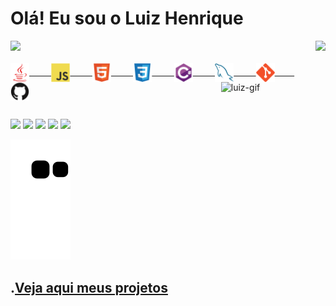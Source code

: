 # Olá! Eu sou o Luiz Henrique
<div>
 <a href="https://github.com/luiz-pr">
 <img height="165em" src="https://github-readme-stats.vercel.app/api?username=luiz-pr&show_icons=true&theme=tokyonight&include_all_commits=true&count_private=true"/>
 <img height="166em" align="right" src="https://github-readme-stats.vercel.app/api/top-langs/?username=luiz-pr&layout=compact&langs_count=16&theme=tokyonight"/>
</div>
<div style="display: inline_block"><br>
  <img height="30" align="center" src="https://raw.githubusercontent.com/devicons/devicon/master/icons/java/java-plain.svg">
  &nbsp;&nbsp;&nbsp;&nbsp;&nbsp;&nbsp;&nbsp;
  <img height="30" align="center" src="https://raw.githubusercontent.com/devicons/devicon/master/icons/javascript/javascript-original.svg">
  &nbsp;&nbsp;&nbsp;&nbsp;&nbsp;&nbsp;&nbsp;
  <img height="30" align="center" src="https://raw.githubusercontent.com/devicons/devicon/master/icons/html5/html5-original.svg">
  &nbsp;&nbsp;&nbsp;&nbsp;&nbsp;&nbsp;&nbsp;
  <img height="30" align="center" src="https://raw.githubusercontent.com/devicons/devicon/master/icons/css3/css3-original.svg">
  &nbsp;&nbsp;&nbsp;&nbsp;&nbsp;&nbsp;&nbsp;
  <img height="30" align="center" src="https://raw.githubusercontent.com/devicons/devicon/master/icons/csharp/csharp-original.svg">
  &nbsp;&nbsp;&nbsp;&nbsp;&nbsp;&nbsp;&nbsp;
  <img height="30" align="center" src="https://raw.githubusercontent.com/devicons/devicon/master/icons/mysql/mysql-original.svg">
   &nbsp;&nbsp;&nbsp;&nbsp;&nbsp;&nbsp;&nbsp;
  <img height="30" align="center" src="https://raw.githubusercontent.com/devicons/devicon/master/icons/git/git-original.svg">
  &nbsp;&nbsp;&nbsp;&nbsp;&nbsp;&nbsp;&nbsp;
  <img height="30" align="center" src="https://raw.githubusercontent.com/devicons/devicon/master/icons/github/github-original.svg">
 
  <img align="right" alt="luiz-gif" width="30%" src="https://user-images.githubusercontent.com/76491544/124187555-6174ed80-da94-11eb-9e7d-665fc4c037e9.gif"/> 
</div>
 
 ##
 
 <div>
  <a href="https://www.youtube.com/channel/UCY93fmLZq_EINkhZndl_Vtg" target="_blank"><img src="https://img.shields.io/badge/YouTube-FF0000?style=for-the-badge&logo=youtube&logoColor=white" target="_blank"></a>
   <a href="https://instagram.com/luizhenriquematias292020" target="_blank"><img src="https://img.shields.io/badge/-Instagram-%23E4405F?style=for-the-badge&logo=instagram&logoColor=white" target="_blank"></a>
  <a href="https://discord.gg/sBeTuRPW" target="_blank"><img src="https://img.shields.io/badge/Discord-7289DA?style=for-the-badge&logo=discord&logoColor=white" target="_blank"></a> 
   <a href = "mailto:luizzhenriquematias29@gmail.com"><img src="https://img.shields.io/badge/-Gmail-%23333?style=for-the-badge&logo=gmail&logoColor=white" target="_blank"></a>
   <a href="https://www.linkedin.com/in/luiz-henrique-808428216/" target="_blank"><img src="https://img.shields.io/badge/-LinkedIn-%230077B5?style=for-the-badge&logo=linkedin&logoColor=white" target="_blank"></a>
 
 ![Snake animation](https://github.com/rafaballerini/rafaballerini/blob/output/github-contribution-grid-snake.svg)
 </div>

 ## **.[Veja aqui meus projetos](https://github.com/luiz-pr?tab=repositories)**
